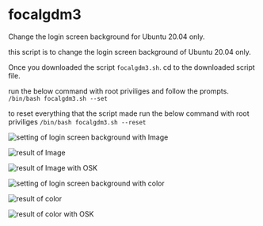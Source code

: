 # focalgdm3
Change the login screen background for Ubuntu 20.04 only.

this script is to change the login screen background of Ubuntu 20.04 only.

Once you downloaded the script `focalgdm3.sh`. cd to the downloaded script file.

run the below command with root priviliges and follow the prompts.
`/bin/bash focalgdm3.sh --set`

to reset everything that the script made
run the below command with root priviliges
`/bin/bash focalgdm3.sh --reset`

![setting of login screen background with Image](https://i.stack.imgur.com/tL8Rq.gif)

![result of Image](https://i.stack.imgur.com/ssYjj.png)

![result of Image with OSK](https://i.stack.imgur.com/xcpwT.png)

![setting of login screen background with color](https://i.stack.imgur.com/vAWf1.gif)

![result of color](https://i.stack.imgur.com/KmliD.png)

![result of color with OSK](https://i.stack.imgur.com/TFWP5.png)
